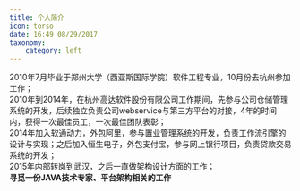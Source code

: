```yaml
---
title: 个人简介
icon: torso
date: 16:49 08/29/2017
taxonomy:
    category: left
---
```


2010年7月毕业于郑州大学（西亚斯国际学院）软件工程专业，10月份去杭州参加工作；  
2010年到2014年，在杭州高达软件股份有限公司工作期间，先参与公司仓储管理系统的开发，后续独立负责公司webservice与第三方平台的对接，4年的时间内，获得一次最佳员工，一次最佳团队表彰；  
2014年加入软通动力，外包阿里，参与置业管理系统的开发，负责工作流引擎的设计与实现；之后加入恒生电子，外包支付宝，参与网上银行项目，负责贷款交易系统的开发；  
2015年内部转岗到武汉，之后一直做架构设计方面的工作；  
**寻觅一份JAVA技术专家、平台架构相关的工作**
